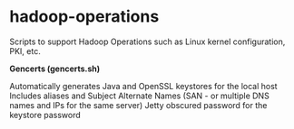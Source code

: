 # hadoop-operations
Scripts to support Hadoop Operations such as Linux kernel configuration, PKI, etc.

**Gencerts (gencerts.sh)**

Automatically generates Java and OpenSSL keystores for the local host
Includes aliases and Subject Alternate Names (SAN - or multiple DNS names and IPs for the same server)
Jetty obscured password for the keystore password

